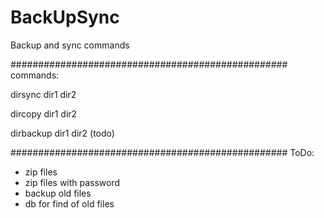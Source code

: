 # BackUpSync
Backup and sync commands

##################################################
commands:

dirsync dir1 dir2

dircopy dir1 dir2

dirbackup dir1 dir2 (todo)

##################################################
ToDo:

- zip files
- zip files with password
- backup old files
- db for find of old files

